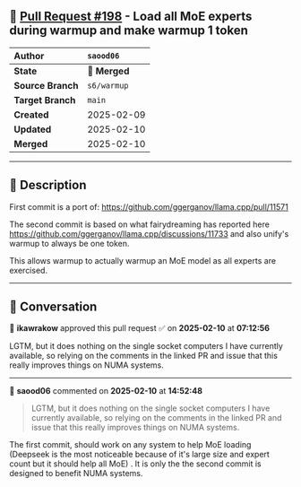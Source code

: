 ## 🔀 [Pull Request #198](https://github.com/ikawrakow/ik_llama.cpp/pull/198) -  Load all MoE experts during warmup and make warmup 1 token

| **Author** | `saood06` |
| :--- | :--- |
| **State** | 🔀 **Merged** |
| **Source Branch** | `s6/warmup` |
| **Target Branch** | `main` |
| **Created** | 2025-02-09 |
| **Updated** | 2025-02-10 |
| **Merged** | 2025-02-10 |

---

## 📄 Description

First commit is a port of: https://github.com/ggerganov/llama.cpp/pull/11571

The second commit is based on what fairydreaming has reported here https://github.com/ggerganov/llama.cpp/discussions/11733 and also unify's warmup to always be one token.

This allows warmup to actually warmup an MoE model as all experts are exercised.

---

## 💬 Conversation

👤 **ikawrakow** approved this pull request ✅ on **2025-02-10** at **07:12:56**

LGTM, but it does nothing on the single socket computers I have currently available, so relying on the comments in the linked PR and issue that this really improves things on NUMA systems.

---

👤 **saood06** commented on **2025-02-10** at **14:52:48**

> LGTM, but it does nothing on the single socket computers I have currently available, so relying on the comments in the linked PR and issue that this really improves things on NUMA systems.

The first commit, should work on any system to help MoE loading (Deepseek is the most noticeable because of it's large size and expert count but it should help all MoE) . It is only the the second commit is designed to benefit NUMA systems.